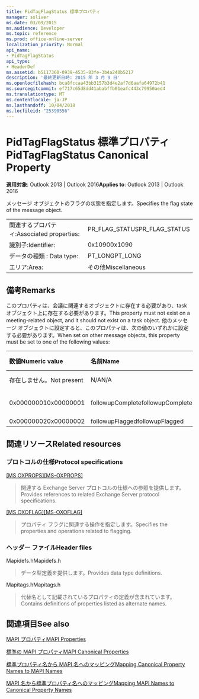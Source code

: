```yaml
---
title: PidTagFlagStatus 標準プロパティ
manager: soliver
ms.date: 03/09/2015
ms.audience: Developer
ms.topic: reference
ms.prod: office-online-server
localization_priority: Normal
api_name:
- PidTagFlagStatus
api_type:
- HeaderDef
ms.assetid: b5117360-0939-4535-83fe-3b4a240b5217
description: '最終更新日時: 2015 年 3 月 9 日'
ms.openlocfilehash: bca8fccaa43bb3157b3d4e2af7d6aafa64972b41
ms.sourcegitcommit: ef717c65d8dd41ababffb01eafc443c79950aed4
ms.translationtype: MT
ms.contentlocale: ja-JP
ms.lasthandoff: 10/04/2018
ms.locfileid: "25390556"
---
```

# <a name="pidtagflagstatus-canonical-property"></a><span data-ttu-id="55e72-103">PidTagFlagStatus 標準プロパティ</span><span class="sxs-lookup"><span data-stu-id="55e72-103">PidTagFlagStatus Canonical Property</span></span>

  
  
<span data-ttu-id="55e72-104">**適用対象**: Outlook 2013 | Outlook 2016</span><span class="sxs-lookup"><span data-stu-id="55e72-104">**Applies to**: Outlook 2013 | Outlook 2016</span></span> 
  
<span data-ttu-id="55e72-105">メッセージ オブジェクトのフラグの状態を指定します。</span><span class="sxs-lookup"><span data-stu-id="55e72-105">Specifies the flag state of the message object.</span></span>
  
|||
|:-----|:-----|
|<span data-ttu-id="55e72-106">関連するプロパティ:</span><span class="sxs-lookup"><span data-stu-id="55e72-106">Associated properties:</span></span>  <br/> |<span data-ttu-id="55e72-107">PR_FLAG_STATUS</span><span class="sxs-lookup"><span data-stu-id="55e72-107">PR_FLAG_STATUS</span></span>  <br/> |
|<span data-ttu-id="55e72-108">識別子:</span><span class="sxs-lookup"><span data-stu-id="55e72-108">Identifier:</span></span>  <br/> |<span data-ttu-id="55e72-109">0x1090</span><span class="sxs-lookup"><span data-stu-id="55e72-109">0x1090</span></span>  <br/> |
|<span data-ttu-id="55e72-110">データの種類 : </span><span class="sxs-lookup"><span data-stu-id="55e72-110">Data type:</span></span>  <br/> |<span data-ttu-id="55e72-111">PT_LONG</span><span class="sxs-lookup"><span data-stu-id="55e72-111">PT_LONG</span></span>  <br/> |
|<span data-ttu-id="55e72-112">エリア:</span><span class="sxs-lookup"><span data-stu-id="55e72-112">Area:</span></span>  <br/> |<span data-ttu-id="55e72-113">その他</span><span class="sxs-lookup"><span data-stu-id="55e72-113">Miscellaneous</span></span>  <br/> |
   
## <a name="remarks"></a><span data-ttu-id="55e72-114">備考</span><span class="sxs-lookup"><span data-stu-id="55e72-114">Remarks</span></span>

<span data-ttu-id="55e72-115">このプロパティは、会議に関連するオブジェクトに存在する必要があり、task オブジェクト上に存在する必要があります。</span><span class="sxs-lookup"><span data-stu-id="55e72-115">This property must not exist on a meeting-related object, and it should not exist on a task object.</span></span> <span data-ttu-id="55e72-116">他のメッセージ オブジェクトに設定すると、このプロパティは、次の値のいずれかに設定する必要があります。</span><span class="sxs-lookup"><span data-stu-id="55e72-116">When set on other message objects, this property must be set to one of the following values:</span></span>
  
|<span data-ttu-id="55e72-117">**数値**</span><span class="sxs-lookup"><span data-stu-id="55e72-117">**Numeric value**</span></span>|<span data-ttu-id="55e72-118">**名前**</span><span class="sxs-lookup"><span data-stu-id="55e72-118">**Name**</span></span>|<span data-ttu-id="55e72-119">**説明**</span><span class="sxs-lookup"><span data-stu-id="55e72-119">**Description**</span></span>|
|:-----|:-----|:-----|
|<span data-ttu-id="55e72-120">存在しません。</span><span class="sxs-lookup"><span data-stu-id="55e72-120">Not present</span></span>  <br/> |<span data-ttu-id="55e72-121">N/A</span><span class="sxs-lookup"><span data-stu-id="55e72-121">N/A</span></span>  <br/> |<span data-ttu-id="55e72-122">フラグなし</span><span class="sxs-lookup"><span data-stu-id="55e72-122">Unflagged</span></span>  <br/> |
|<span data-ttu-id="55e72-123">0x00000001</span><span class="sxs-lookup"><span data-stu-id="55e72-123">0x00000001</span></span>  <br/> |<span data-ttu-id="55e72-124">followupComplete</span><span class="sxs-lookup"><span data-stu-id="55e72-124">followupComplete</span></span>  <br/> |<span data-ttu-id="55e72-125">完了のフラグを設定</span><span class="sxs-lookup"><span data-stu-id="55e72-125">Flagged complete</span></span>  <br/> |
|<span data-ttu-id="55e72-126">0x00000002</span><span class="sxs-lookup"><span data-stu-id="55e72-126">0x00000002</span></span>  <br/> |<span data-ttu-id="55e72-127">followupFlagged</span><span class="sxs-lookup"><span data-stu-id="55e72-127">followupFlagged</span></span>  <br/> |<span data-ttu-id="55e72-128">Flagged</span><span class="sxs-lookup"><span data-stu-id="55e72-128">Flagged</span></span>  <br/> |
   
## <a name="related-resources"></a><span data-ttu-id="55e72-129">関連リソース</span><span class="sxs-lookup"><span data-stu-id="55e72-129">Related resources</span></span>

### <a name="protocol-specifications"></a><span data-ttu-id="55e72-130">プロトコルの仕様</span><span class="sxs-lookup"><span data-stu-id="55e72-130">Protocol specifications</span></span>

<span data-ttu-id="55e72-131">[[MS OXPROPS]](https://msdn.microsoft.com/library/f6ab1613-aefe-447d-a49c-18217230b148%28Office.15%29.aspx)</span><span class="sxs-lookup"><span data-stu-id="55e72-131">[[MS-OXPROPS]](https://msdn.microsoft.com/library/f6ab1613-aefe-447d-a49c-18217230b148%28Office.15%29.aspx)</span></span>
  
> <span data-ttu-id="55e72-132">関連する Exchange Server プロトコルの仕様への参照を提供します。</span><span class="sxs-lookup"><span data-stu-id="55e72-132">Provides references to related Exchange Server protocol specifications.</span></span>
    
<span data-ttu-id="55e72-133">[[MS OXOFLAG]](https://msdn.microsoft.com/library/f1e50be4-ed30-4c2a-b5cb-8ff3aaaf9b91%28Office.15%29.aspx)</span><span class="sxs-lookup"><span data-stu-id="55e72-133">[[MS-OXOFLAG]](https://msdn.microsoft.com/library/f1e50be4-ed30-4c2a-b5cb-8ff3aaaf9b91%28Office.15%29.aspx)</span></span>
  
> <span data-ttu-id="55e72-134">プロパティ フラグに関連する操作を指定します。</span><span class="sxs-lookup"><span data-stu-id="55e72-134">Specifies the properties and operations related to flagging.</span></span>
    
### <a name="header-files"></a><span data-ttu-id="55e72-135">ヘッダー ファイル</span><span class="sxs-lookup"><span data-stu-id="55e72-135">Header files</span></span>

<span data-ttu-id="55e72-136">Mapidefs.h</span><span class="sxs-lookup"><span data-stu-id="55e72-136">Mapidefs.h</span></span>
  
> <span data-ttu-id="55e72-137">データ型定義を提供します。</span><span class="sxs-lookup"><span data-stu-id="55e72-137">Provides data type definitions.</span></span>
    
<span data-ttu-id="55e72-138">Mapitags.h</span><span class="sxs-lookup"><span data-stu-id="55e72-138">Mapitags.h</span></span>
  
> <span data-ttu-id="55e72-139">代替名として記載されているプロパティの定義が含まれています。</span><span class="sxs-lookup"><span data-stu-id="55e72-139">Contains definitions of properties listed as alternate names.</span></span>
    
## <a name="see-also"></a><span data-ttu-id="55e72-140">関連項目</span><span class="sxs-lookup"><span data-stu-id="55e72-140">See also</span></span>



[<span data-ttu-id="55e72-141">MAPI プロパティ</span><span class="sxs-lookup"><span data-stu-id="55e72-141">MAPI Properties</span></span>](mapi-properties.md)
  
[<span data-ttu-id="55e72-142">標準の MAPI プロパティ</span><span class="sxs-lookup"><span data-stu-id="55e72-142">MAPI Canonical Properties</span></span>](mapi-canonical-properties.md)
  
[<span data-ttu-id="55e72-143">標準プロパティ名から MAPI 名へのマッピング</span><span class="sxs-lookup"><span data-stu-id="55e72-143">Mapping Canonical Property Names to MAPI Names</span></span>](mapping-canonical-property-names-to-mapi-names.md)
  
[<span data-ttu-id="55e72-144">MAPI 名から標準プロパティ名へのマッピング</span><span class="sxs-lookup"><span data-stu-id="55e72-144">Mapping MAPI Names to Canonical Property Names</span></span>](mapping-mapi-names-to-canonical-property-names.md)

